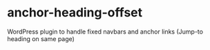 anchor-heading-offset
=====================

WordPress plugin to handle fixed navbars and anchor links (Jump-to heading on same page) 
